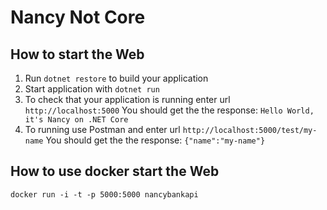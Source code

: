# Nancy Not Core

How to start the Web
---

1. Run `dotnet restore` to build your application
2. Start application with `dotnet run`
3. To check that your application is running enter url `http://localhost:5000` 
    You should get the the response: `Hello World, it's Nancy on .NET Core`
4. To running use Postman and enter url `http://localhost:5000/test/my-name`
    You should get the the response: `{"name":"my-name"}`


How to use docker start the Web
---
`docker run -i -t -p 5000:5000 nancybankapi`